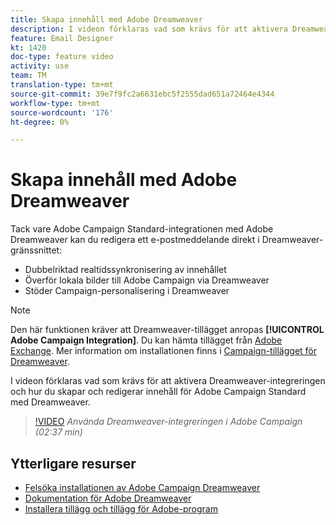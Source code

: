 ```yaml
---
title: Skapa innehåll med Adobe Dreamweaver
description: I videon förklaras vad som krävs för att aktivera Dreamweaver-integreringen och hur du skapar och redigerar innehåll för Adobe Campaign Standard med Dreamweaver.
feature: Email Designer
kt: 1420
doc-type: feature video
activity: use
team: TM
translation-type: tm+mt
source-git-commit: 39e7f9fc2a6631ebc5f2555dad651a72464e4344
workflow-type: tm+mt
source-wordcount: '176'
ht-degree: 0%

---
```



# Skapa innehåll med Adobe Dreamweaver

Tack vare Adobe Campaign Standard-integrationen med Adobe Dreamweaver kan du redigera ett e-postmeddelande direkt i Dreamweaver-gränssnittet:

* Dubbelriktad realtidssynkronisering av innehållet
* Överför lokala bilder till Adobe Campaign via Dreamweaver
* Stöder Campaign-personalisering i Dreamweaver

>[!NOTE]
>
>Den här funktionen kräver att Dreamweaver-tillägget anropas **[!UICONTROL Adobe Campaign Integration]**. Du kan hämta tillägget från [Adobe Exchange](https://exchange.adobe.com/creativecloud.html#search). Mer information om installationen finns i [Campaign-tillägget för Dreamweaver](https://helpx.adobe.com/dreamweaver/using/working-with-dreamweaver-and-campaign.html).

I videon förklaras vad som krävs för att aktivera Dreamweaver-integreringen och hur du skapar och redigerar innehåll för Adobe Campaign Standard med Dreamweaver.

>[!VIDEO](https://video.tv.adobe.com/v/23121?quality=12)
*Använda Dreamweaver-integreringen i Adobe Campaign (02:37 min)*

## Ytterligare resurser

* [Felsöka installationen av Adobe Campaign Dreamweaver](https://helpx.adobe.com/dreamweaver/kb/dreamweaver-campaign-integration-issue.html)
* [Dokumentation för Adobe Dreamweaver](https://helpx.adobe.com/dreamweaver/using/working-with-dreamweaver-and-campaign.html)
* [Installera tillägg och tillägg för Adobe-program](https://helpx.adobe.com/creative-cloud/kb/installingextensionsandaddons.html)

